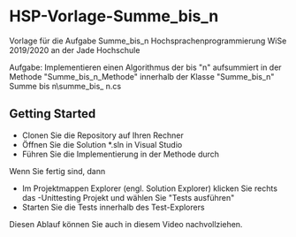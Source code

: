 # HSP-Vorlage-Summe_bis_n
Vorlage für die Aufgabe Summe_bis_n Hochsprachenprogrammierung WiSe 2019/2020 an der Jade Hochschule

Aufgabe: Implementieren einen Algorithmus der bis "n" aufsummiert in der Methode "Summe_bis_n_Methode" innerhalb der Klasse "Summe_bis_n" Summe bis n\summe_bis_ n.cs


## Getting Started
* Clonen Sie die Repository auf Ihren Rechner
* Öffnen Sie die Solution *.sln in Visual Studio
* Führen Sie die Implementierung in der Methode durch

Wenn Sie fertig sind, dann
* Im Projektmappen Explorer (engl. Solution Explorer) klicken Sie rechts das -Unittesting Projekt und wählen Sie "Tests ausführen"
* Starten Sie die Tests innerhalb des Test-Explorers

Diesen Ablauf können Sie auch in diesem Video nachvollziehen.
